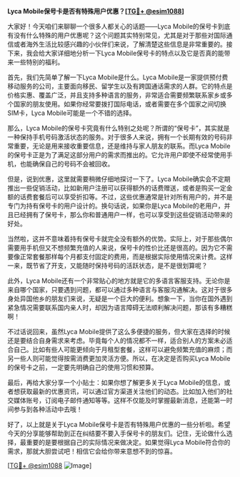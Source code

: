 **Lyca Mobile保号卡是否有特殊用户优惠？[[TG💪+ @esim1088](https://t.me/s/esim1088)]**

大家好！今天咱们来聊聊一个很多人都关心的话题——Lyca Mobile的保号卡到底有没有什么特殊的用户优惠呢？这个问题其实特别常见，尤其是对于那些对国际通信或者海外生活比较感兴趣的小伙伴们来说，了解清楚这些信息是非常重要的。接下来，我会给大家详细地分析一下Lyca Mobile保号卡的特点以及它是否真的能带来一些特别的福利。

首先，我们先简单了解一下Lyca Mobile是什么。Lyca Mobile是一家提供预付费移动服务的公司，主要面向移民、留学生以及有跨国通话需求的人群。它的特点是价格实惠、覆盖广泛，并且支持多种语言的服务，非常适合需要频繁联系家乡或多个国家的朋友使用。如果你经常要拨打国际电话，或者需要在多个国家之间切换SIM卡，Lyca Mobile可能是一个不错的选择。

那么，Lyca Mobile的保号卡究竟有什么特别之处呢？所谓的“保号卡”，其实就是一种保持手机号码激活状态的服务。对于很多人来说，拥有一个长期有效的号码非常重要，无论是用来接收重要信息，还是维持与家人朋友的联系。而Lyca Mobile的保号卡正是为了满足这部分用户的需求而推出的。它允许用户即使不经常使用手机，也能确保自己的号码不会被回收。

但是，说到优惠，这里就需要稍微仔细地探讨一下了。Lyca Mobile确实会不定期推出一些促销活动，比如新用户注册可以获得额外的话费赠送，或者是购买一定金额的话费套餐后可以享受折扣等。不过，这些优惠通常是针对所有用户的，并不是专门为持有保号卡的用户设计的。换句话说，如果你是Lyca Mobile的老用户，并且已经拥有了保号卡，那么你和普通用户一样，也可以享受到这些促销活动带来的好处。

当然啦，这并不意味着持有保号卡就完全没有额外的优势。实际上，对于那些偶尔需要用手机但又不想频繁充值的人来说，保号卡的性价比还是很高的。因为它不需要像正常套餐那样每个月都支付固定的费用，而是根据实际使用情况来计费。这样一来，既节省了开支，又能随时保持号码的活跃状态，是不是很划算呢？

此外，Lyca Mobile还有一个非常贴心的地方就是它的多语言客服支持。无论你是来自哪个国家，只要遇到问题，都可以通过多种语言与客服沟通解决。这对于很多身处异国他乡的朋友们来说，无疑是一个巨大的便利。想象一下，当你在国外遇到紧急情况需要联系国内亲人时，却因为语言障碍无法顺利解决问题，那该有多糟糕啊！

不过话说回来，虽然Lyca Mobile提供了这么多便捷的服务，但大家在选择的时候还是要结合自身需求来考虑。毕竟每个人的情况都不一样，适合别人的方案未必适合自己。比如有些人可能更倾向于月租型套餐，这样可以避免频繁充值的麻烦；而另一些人则可能觉得按需消费更加灵活方便。所以，在决定是否购买Lyca Mobile的保号卡之前，一定要先明确自己的使用习惯和预算。

最后，再给大家分享一个小贴士：如果你想了解更多关于Lyca Mobile的信息，或者想获取最新的优惠资讯，可以通过官方渠道关注他们的动态。比如加入他们的社交媒体账号，订阅电子邮件通知等等。这样不仅能及时掌握最新消息，还能第一时间参与到各种活动中去哦！

好了，以上就是关于Lyca Mobile保号卡是否有特殊用户优惠的一些分析啦。希望今天的分享能够帮助到正在纠结要不要入手保号卡的朋友们。记住，无论做什么选择，最重要的是要根据自己的实际情况来做决定。如果觉得Lyca Mobile符合你的需求，那就大胆尝试吧！相信它会给你带来意想不到的惊喜。

[[TG💪+ @esim1088](https://t.me/s/esim1088) ![Image](https://i.postimg.cc/4NQfJmqS/Snipaste-2025-05-13-00-14-12.png)]